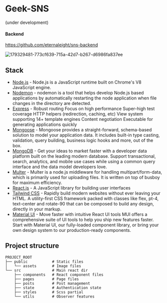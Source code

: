 # Geek-SNS
(under development)
#### Backend
https://github.com/eternaleight/sns-backend

![179329481-773cf639-715a-42d7-b267-d6986fa837ee](https://user-images.githubusercontent.com/96198088/182798161-b95d1d23-b3cf-42c0-923b-761372948c16.jpeg)


## Stack

- [Node.js](https://nodejs.org/ja/) - Node.js is a JavaScript runtime built on Chrome's V8 JavaScript engine.
- [Nodemon](https://github.com/remy/nodemon) - nodemon is a tool that helps develop Node.js based applications by automatically restarting the node application when file changes in the directory are detected.
- [Express](https://expressjs.com/) - Robust routing
Focus on high performance
Super-high test coverage
HTTP helpers (redirection, caching, etc)
View system supporting 14+ template engines
Content negotiation
Executable for generating applications quickly
- [Mongoose](https://mongoosejs.com/) - Mongoose provides a straight-forward, schema-based solution to model your application data. It includes built-in type casting, validation, query building, business logic hooks and more, out of the box.
- [MongoDB](https://www.mongodb.com/) - Get your ideas to market faster with a developer data platform built on the leading modern database. Support transactional, search, analytics, and mobile use cases while using a common query interface and the data model developers love.
- [Multer](https://github.com/expressjs/multer#readme) - Multer is a node.js middleware for handling multipart/form-data, which is primarily used for uploading files. It is written on top of busboy for maximum efficiency.
- [React.js](https://ja.reactjs.org/) - A JavaScript library for building user interfaces
- [Tailwind CSS](https://tailwindcss.com/) - Rapidly build modern websites without ever leaving your HTML.
A utility-first CSS framework packed with classes like flex, pt-4, text-center and rotate-90 that can be composed to build any design, directly in your markup.
- [Material UI](https://mui.com/) - Move faster with intuitive React UI tools
MUI offers a comprehensive suite of UI tools to help you ship new features faster. Start with Material UI, our fully-loaded component library, or bring your own design system to our production-ready components.


## Project structure
```
PROJECT_ROOT
├── public           # Static files
│   └── assets       # Image files
└── src              # Main react dir
    ├── components   # React component files
    ├── pages        # Page files
    ├── posts        # Post management
    ├── state        # Authentication state
    ├── styles       # Scss partial
    └── utils        # Observer features
```

